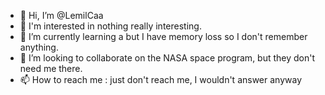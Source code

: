 - 👋 Hi, I’m @LemilCaa
- 👀 I'm interested in nothing really interesting.
- 🌱 I’m currently learning a but I have memory loss so I don't remember anything.
- 💞️ I’m looking to collaborate on the NASA space program, but they don't need me there.
- 📫 How to reach me : just don't reach me, I wouldn't answer anyway

<!---
LemilCaa/LemilCaa is a ✨ special ✨ repository because its `README.md` (this file) appears on your GitHub profile.
You can click the Preview link to take a look at your changes.
--->

